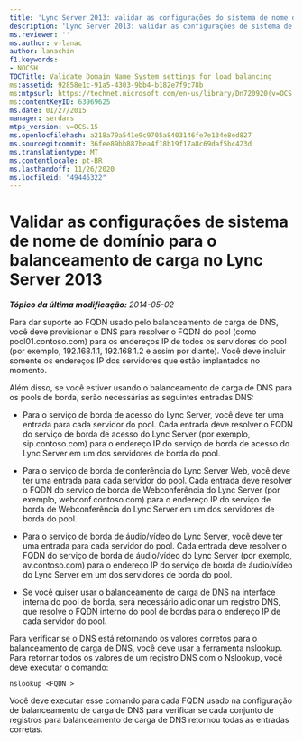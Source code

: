 ```yaml
---
title: 'Lync Server 2013: validar as configurações do sistema de nome de domínio para o balanceamento de carga'
description: 'Lync Server 2013: validar as configurações de sistema de nome de domínio para o balanceamento de carga.'
ms.reviewer: ''
ms.author: v-lanac
author: lanachin
f1.keywords:
- NOCSH
TOCTitle: Validate Domain Name System settings for load balancing
ms:assetid: 92858e1c-91a5-4303-9bb4-b182e7f9c78b
ms:mtpsurl: https://technet.microsoft.com/en-us/library/Dn720920(v=OCS.15)
ms:contentKeyID: 63969625
ms.date: 01/27/2015
manager: serdars
mtps_version: v=OCS.15
ms.openlocfilehash: a218a79a541e9c9705a8403146fe7e134e8ed827
ms.sourcegitcommit: 36fee89bb887bea4f18b19f17a8c69daf5bc423d
ms.translationtype: MT
ms.contentlocale: pt-BR
ms.lasthandoff: 11/26/2020
ms.locfileid: "49446322"
---
```

# <a name="validate-domain-name-system-settings-for-load-balancing-in-lync-server-2013"></a>Validar as configurações de sistema de nome de domínio para o balanceamento de carga no Lync Server 2013

<div data-xmlns="http://www.w3.org/1999/xhtml">

<div class="topic" data-xmlns="http://www.w3.org/1999/xhtml" data-msxsl="urn:schemas-microsoft-com:xslt" data-cs="https://msdn.microsoft.com/">

<div data-asp="https://msdn2.microsoft.com/asp">



</div>

<div id="mainSection">

<div id="mainBody">

<span> </span>

_**Tópico da última modificação:** 2014-05-02_

Para dar suporte ao FQDN usado pelo balanceamento de carga de DNS, você deve provisionar o DNS para resolver o FQDN do pool (como pool01.contoso.com) para os endereços IP de todos os servidores do pool (por exemplo, 192.168.1.1, 192.168.1.2 e assim por diante). Você deve incluir somente os endereços IP dos servidores que estão implantados no momento.

Além disso, se você estiver usando o balanceamento de carga de DNS para os pools de borda, serão necessárias as seguintes entradas DNS:

  - Para o serviço de borda de acesso do Lync Server, você deve ter uma entrada para cada servidor do pool. Cada entrada deve resolver o FQDN do serviço de borda de acesso do Lync Server (por exemplo, sip.contoso.com) para o endereço IP do serviço de borda de acesso do Lync Server em um dos servidores de borda do pool.

  - Para o serviço de borda de conferência do Lync Server Web, você deve ter uma entrada para cada servidor do pool. Cada entrada deve resolver o FQDN do serviço de borda de Webconferência do Lync Server (por exemplo, webconf.contoso.com) para o endereço IP do serviço de borda de Webconferência do Lync Server em um dos servidores de borda do pool.

  - Para o serviço de borda de áudio/vídeo do Lync Server, você deve ter uma entrada para cada servidor do pool. Cada entrada deve resolver o FQDN do serviço de borda de áudio/vídeo do Lync Server (por exemplo, av.contoso.com) para o endereço IP do serviço de borda de áudio/vídeo do Lync Server em um dos servidores de borda do pool.

  - Se você quiser usar o balanceamento de carga de DNS na interface interna do pool de borda, será necessário adicionar um registro DNS, que resolve o FQDN interno do pool de bordas para o endereço IP de cada servidor do pool.

Para verificar se o DNS está retornando os valores corretos para o balanceamento de carga de DNS, você deve usar a ferramenta nslookup. Para retornar todos os valores de um registro DNS com o Nslookup, você deve executar o comando:

`nslookup <FQDN >`

Você deve executar esse comando para cada FQDN usado na configuração de balanceamento de carga de DNS para verificar se cada conjunto de registros para balanceamento de carga de DNS retornou todas as entradas corretas.

</div>

<span> </span>

</div>

</div>

</div>

